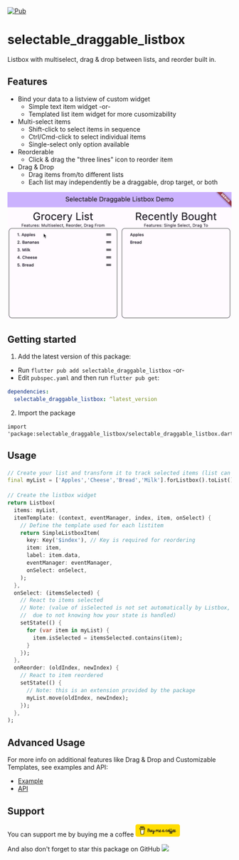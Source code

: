 [![Pub](https://img.shields.io/pub/v/selectable_draggable_listbox)](https://pub.dev/packages/selectable_draggable_listbox)

# selectable_draggable_listbox

Listbox with multiselect, drag & drop between lists, and reorder built in.

## Features

- Bind your data to a listview of custom widget
  - Simple text item widget -or-
  - Templated list item widget for more cusomizability
- Multi-select items
  - Shift-click to select items in sequence
  - Ctrl/Cmd-click to select individual items
  - Single-select only option available
- Reorderable
  - Click & drag the "three lines" icon to reorder item
- Drag & Drop
  - Drag items from/to different lists
  - Each list may independently be a draggable, drop target, or both

[![Feature Demo](https://github.com/holotrek/selectable_draggable_listbox/blob/main/doc/images/feature_demo.gif?raw=true "Feature Demo")](./doc/images/feature_demo.gif)

## Getting started

1. Add the latest version of this package:

- Run `flutter pub add selectable_draggable_listbox` -or-
- Edit `pubspec.yaml` and then run `flutter pub get`:

```yaml
dependencies:
  selectable_draggable_listbox: ^latest_version
```

2. Import the package

```
import 'package:selectable_draggable_listbox/selectable_draggable_listbox.dart';
```

## Usage

```dart
// Create your list and transform it to track selected items (list can be complex objects instead):
final myList = ['Apples','Cheese','Bread','Milk'].forListbox().toList();

// Create the listbox widget
return Listbox(
  items: myList,
  itemTemplate: (context, eventManager, index, item, onSelect) {
    // Define the template used for each listitem
    return SimpleListboxItem(
      key: Key('$index'), // Key is required for reordering
      item: item,
      label: item.data,
      eventManager: eventManager,
      onSelect: onSelect,
    );
  },
  onSelect: (itemsSelected) {
    // React to items selected
    // Note: (value of isSelected is not set automatically by Listbox,
    //  due to not knowing how your state is handled)
    setState(() {
      for (var item in myList) {
        item.isSelected = itemsSelected.contains(item);
      }
    });
  },
  onReorder: (oldIndex, newIndex) {
    // React to item reordered
    setState(() {
      // Note: this is an extension provided by the package
      myList.move(oldIndex, newIndex);
    });
  },
);
```

## Advanced Usage

For more info on additional features like Drag & Drop and Customizable Templates, see examples and API:

- [Example](https://pub.dev/packages/selectable_draggable_listbox/example)
- [API](https://pub.dev/documentation/selectable_draggable_listbox/latest/)

## Support

You can support me by buying me a coffee <a href=""><img src="https://github.com/holotrek/selectable_draggable_listbox/blob/main/doc/images/bmc-button.png?raw=true" alt="Buy me a coffee" width="100" /></a>

And also don't forget to star this package on GitHub <a href="https://github.com/holotrek/selectable_draggable_listbox"><img src="https://img.shields.io/github/stars/holotrek/selectable_draggable_listbox?logo=github&style=flat-square"></a>
